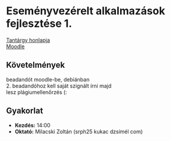 # Eseményvezérelt alkalmazások fejlesztése 1.

[Tantárgy honlapja](http://people.inf.elte.hu/groberto/elte_eva1/index.html)  
[Moodle](http://moodle.elte.hu)

## Követelmények

beadandót moodle-be, debiánban  
2\. beadandóhoz kell saját szignált írni majd  
lesz plágiumellenőrzés (:

## Gyakorlat

* **Kezdés:** 14:00
* **Oktató:** Milacski Zoltán (srph25 kukac dzsímél com)
